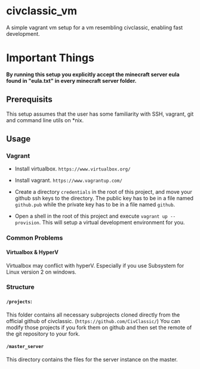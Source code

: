 # civclassic_vm
A simple vagrant vm setup for a vm resembling civclassic, enabling fast development.

# Important Things

**By running this setup you explicitly accept the minecraft server eula found in "eula.txt" in every minecraft server
folder.**

## Prerequisits

This setup assumes that the user has some familiarity with SSH, vagrant, git and command line utils on *nix.

## Usage

### Vagrant

*   Install virtualbox. `https://www.virtualbox.org/`

*   Install vagrant. `https://www.vagrantup.com/`

*   Create a directory `credentials` in the root of this project, and move your github ssh keys to the directory.
    The public key has to be in a file named `github.pub`  while the private key has to be in a file named `github`.

*   Open a shell in the root of this project and execute `vagrant up --provision`. This will setup a virtual development
    environment for you.
    
### Common Problems

#### Virtualbox & HyperV

Virtualbox may conflict with hyperV. Especially if you use Subsystem for Linux version 2 on windows. 

### Structure

#### `/projects`:
This folder contains all necessary subprojects cloned directly from the official github of civclassic. (`https://github.com/CivClassic/`)
You can modify those projects if you fork them on github and then set the remote of the git repository to your fork.

#### `/master_server`

This directory contains the files for the server instance on the master.